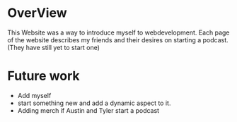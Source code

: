 # OverView
This Website was a way to introduce myself to webdevelopment. Each page of the website describes my friends and their desires on starting a podcast. (They have still yet to start one)

# Future work
- Add myself
- start something new and add a dynamic aspect to it.
- Adding merch if Austin and Tyler start a podcast

